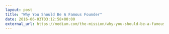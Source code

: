 ```yaml
---
layout: post
title: "Why You Should Be A Famous Founder"
date: 2016-06-03T03:12:58+00:00
external_url: https://medium.com/the-mission/why-you-should-be-a-famous-founder-66eaba1f2e25
---
```

